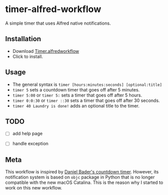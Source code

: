 # timer-alfred-workflow
A simple timer that uses Alfred native notifications. 

## Installation
- Download [Timer.alfredworkflow](https://github.com/skyetim/timer-alfred-workflow/blob/master/Timer.alfredworkflow?raw=true)
- Click to install. 

## Usage
- The general syntax is `timer [hours:minutes:seconds] [optional:title]`
- `timer 5` sets a countdown timer that goes off after 5 minutes.
- `timer 5:00` or `timer 5:` sets a timer that goes off after 5 hours.
- `timer 0:0:30` or `timer ::30` sets a timer that goes off after 30 seconds. 
- `timer 40 Laundry is done!` adds an optional title to the timer.

## TODO
- [ ] add help page
- [ ] handle exception


## Meta
This workflow is inspired by [Daniel Bader's countdown timer](https://github.com/dbader/alfred-countdown-timer). However, its notification system is based on `objc` package in Python that is no longer compatible with the new macOS Catalina. This is the reason why I started to work on this new workflow. 
